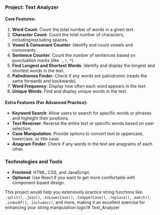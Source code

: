 ### Project: Text Analyzer

#### Core Features:
1. **Word Count**: Count the total number of words in a given text.
2. **Character Count**: Count the total number of characters, including/excluding spaces.
3. **Vowel & Consonant Counter**: Identify and count vowels and consonants.
4. **Sentence Counter**: Count the number of sentences based on punctuation marks (like `.`, `!`, `?`).
5. **Find Longest and Shortest Words**: Identify and display the longest and shortest words in the text.
6. **Palindromes Finder**: Check if any words are palindromic (reads the same forwards and backwards).
7. **Word Frequency**: Display how often each word appears in the text.
8. **Unique Words**: Find and display unique words in the text.

#### Extra Features (For Advanced Practice):
- **Keyword Search**: Allow users to search for specific words or phrases and highlight their positions.
- **Text Reverser**: Reverse the entire text or specific words based on user selection.
- **Case Manipulation**: Provide options to convert text to uppercase, lowercase, or title case.
- **Anagram Finder**: Check if any words in the text are anagrams of each other.

### Technologies and Tools
- **Frontend**: HTML, CSS, and JavaScript.
- **Optional**: Use React if you want to get more comfortable with component-based design.

This project would help you extensively practice string functions like `.split()`, `.join()`, `.toLowerCase()`, `.toUpperCase()`, `.replace()`, `.match()`, `.indexOf()`, `.includes()`, and more, making it an excellent exercise for enhancing your string manipulation logic!# Text_Analyzer
